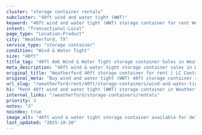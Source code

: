```yaml
---
cluster: "storage container rentals"
subcluster: "40ft wind and water tight (WWT)"
keyword: "40ft wind and water tight (WWT) storage container for rent Weatherford, TX"
intent: "Transactional-Local"
page_type: "Location-Product"
city: "Weatherford, TX"
service_type: "storage container"
condition: "Wind & Water Tight"
size: "40ft"
title_tag: "40ft Amk Wind & Water Tight storage container Sales in Weatherford | LC Container"
meta_description: "40ft wind & water tight storage container sales in Weatherford. Fast delivery, competitive pricing. Serving storage containers area. Quote ID: 2UU. Call (214) 524-4168 for your free quote today."
original_title: "Weatherford 40ft storage container for rent | LC Container"
original_meta: "Buy wind and water tight (WWT) 40ft storage container rent with local delivery in Weatherford, TX. LC Container — local Since 2003. Request a fast quote today."
url_slug: "/weatherford/rent/40ft/storage-containers/wind-and-water-tight-wwt"
h1: "Rent 40ft wind and water tight (WWT) storage container in Weatherford"
internal_links: "/weatherford/storage-containers/rentals"
priority: 3
notes: "3"
noindex: true
image_alt: "40ft wind & water tight storage container available for delivery in Weatherford"
last_updated: "2025-10-20"
---
```


<!-- TODO: Add unique city/inventory copy, images, and internal links here. -->
